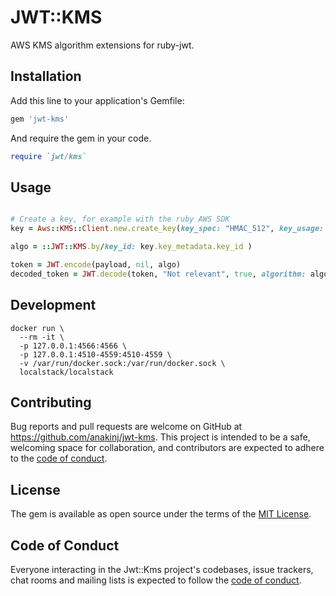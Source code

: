 # JWT::KMS

AWS KMS algorithm extensions for ruby-jwt.

## Installation

Add this line to your application's Gemfile:

```ruby
gem 'jwt-kms'
```

And require the gem in your code.

```ruby
require `jwt/kms`
```

## Usage

```ruby

# Create a key, for example with the ruby AWS SDK
key = Aws::KMS::Client.new.create_key(key_spec: "HMAC_512", key_usage: "GENERATE_VERIFY_MAC")

algo = ::JWT::KMS.by/key_id: key.key_metadata.key_id )

token = JWT.encode(payload, nil, algo)
decoded_token = JWT.decode(token, "Not relevant", true, algorithm: algo)
```


## Development

```
docker run \
  --rm -it \
  -p 127.0.0.1:4566:4566 \
  -p 127.0.0.1:4510-4559:4510-4559 \
  -v /var/run/docker.sock:/var/run/docker.sock \
  localstack/localstack
```

## Contributing

Bug reports and pull requests are welcome on GitHub at https://github.com/anakinj/jwt-kms. This project is intended to be a safe, welcoming space for collaboration, and contributors are expected to adhere to the [code of conduct](https://github.com/anakinj/jwt-kms/blob/main/CODE_OF_CONDUCT.md).

## License

The gem is available as open source under the terms of the [MIT License](https://opensource.org/licenses/MIT).

## Code of Conduct

Everyone interacting in the Jwt::Kms project's codebases, issue trackers, chat rooms and mailing lists is expected to follow the [code of conduct](https://github.com/anakinj/jwt-kms/blob/main/CODE_OF_CONDUCT.md).
